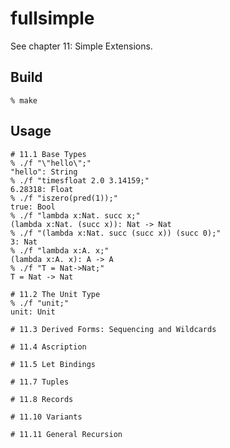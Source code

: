 # fullsimple

See chapter 11: Simple Extensions.

## Build

```console
% make
```

## Usage

```console
# 11.1 Base Types
% ./f "\"hello\";"
"hello": String
% ./f "timesfloat 2.0 3.14159;"
6.28318: Float
% ./f "iszero(pred(1));"
true: Bool
% ./f "lambda x:Nat. succ x;"
(lambda x:Nat. (succ x)): Nat -> Nat
% ./f "(lambda x:Nat. succ (succ x)) (succ 0);"
3: Nat
% ./f "lambda x:A. x;"
(lambda x:A. x): A -> A
% ./f "T = Nat->Nat;"
T = Nat -> Nat

# 11.2 The Unit Type
% ./f "unit;"
unit: Unit

# 11.3 Derived Forms: Sequencing and Wildcards

# 11.4 Ascription

# 11.5 Let Bindings

# 11.7 Tuples

# 11.8 Records

# 11.10 Variants

# 11.11 General Recursion

```
